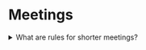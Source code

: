 # Meetings

<details>
  <summary>What are rules for shorter meetings?</summary>

1. Be prepared
2. Start the meeting at an unusual time
3. Make the meeting purpose clear and specific
4. Schedule only the time you need
5. Use a facilitator
6. Use a timekeeper
7. Don't sit down
8. Create a parking lot
9. Develop and honor time-related ground rules
10. Divide and conquer the work
11. Continuously improve your meetings

</details>
